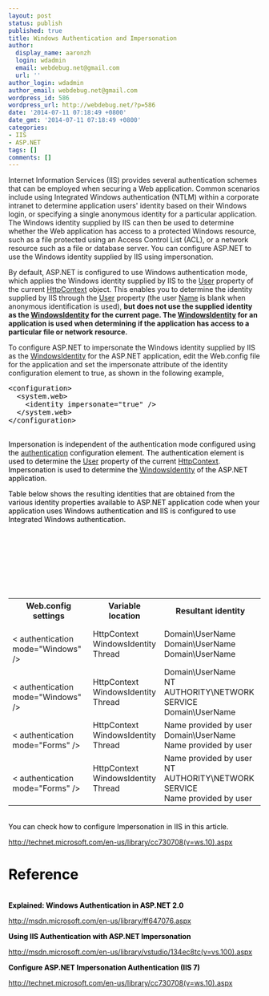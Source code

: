 ```yaml
---
layout: post
status: publish
published: true
title: Windows Authentication and Impersonation
author:
  display_name: aaronzh
  login: wdadmin
  email: webdebug.net@gmail.com
  url: ''
author_login: wdadmin
author_email: webdebug.net@gmail.com
wordpress_id: 586
wordpress_url: http://webdebug.net/?p=586
date: '2014-07-11 07:18:49 +0800'
date_gmt: '2014-07-11 07:18:49 +0800'
categories:
- IIS
- ASP.NET
tags: []
comments: []
---
```

<p>Internet Information Services (IIS) provides several authentication schemes that can be employed when securing a Web application. Common scenarios include using Integrated Windows authentication (NTLM) within a corporate intranet to determine application users' identity based on their Windows login, or specifying a single anonymous identity for a particular application. The Windows identity supplied by IIS can then be used to determine whether the Web application has access to a protected Windows resource, such as a file protected using an Access Control List (ACL), or a network resource such as a file or database server. You can configure ASP.NET to use the Windows identity supplied by IIS using impersonation.</p>
<!--more-->
<p>By default, ASP.NET is configured to use <span class="input">Windows</span> authentication mode, which applies the Windows identity supplied by IIS to the <a href="http://msdn.microsoft.com/en-us/library/vstudio/system.web.httpcontext.user(v=vs.100).aspx">User</a> property of the current <a href="http://msdn.microsoft.com/en-us/library/vstudio/system.web.httpcontext(v=vs.100).aspx">HttpContext</a> object. This enables you to determine the identity supplied by IIS through the <a href="http://msdn.microsoft.com/en-us/library/vstudio/system.web.httpcontext.user(v=vs.100).aspx">User</a> property (the user <a href="http://msdn.microsoft.com/en-us/library/vstudio/system.security.principal.iidentity.name(v=vs.100).aspx">Name</a> is blank when anonymous identification is used), <strong>but does not use the supplied identity as the <a href="http://msdn.microsoft.com/en-us/library/vstudio/system.security.principal.windowsidentity(v=vs.100).aspx">WindowsIdentity</a> for the current page. The <a href="http://msdn.microsoft.com/en-us/library/vstudio/system.security.principal.windowsidentity(v=vs.100).aspx">WindowsIdentity</a> for an application is used when determining if the application has access to a particular file or network resource.</strong></p>
<p>To configure ASP.NET to impersonate the Windows identity supplied by IIS as the <a href="http://msdn.microsoft.com/en-us/library/vstudio/system.security.principal.windowsidentity(v=vs.100).aspx">WindowsIdentity</a> for the ASP.NET application, edit the Web.config file for the application and set the <span class="input">impersonate</span> attribute of the <span class="input">identity</span> configuration element to <span class="input">true</span>, as shown in the following example,</p>
<div id="code-snippet-1" class="codeSnippetContainer">
<div class="codeSnippetContainerCodeContainer">
<div id="CodeSnippetContainerCode_aaac4877-ae04-43bb-97d7-7fa2d7264e51" class="codeSnippetContainerCode" dir="ltr">
<div style="color: black;">
<pre>&lt;configuration&gt;
  &lt;system.web&gt;
    &lt;identity impersonate=&quot;true&quot; /&gt;
  &lt;/system.web&gt;
&lt;/configuration&gt;
</pre><br />
Impersonation is independent of the authentication <span class="input">mode</span> configured using the <a href="http://msdn.microsoft.com/en-us/library/vstudio/532aee0e(v=vs.100).aspx">authentication</a> configuration element. The authentication element is used to determine the <a href="http://msdn.microsoft.com/en-us/library/vstudio/system.web.httpcontext.user(v=vs.100).aspx">User</a> property of the current <a href="http://msdn.microsoft.com/en-us/library/vstudio/system.web.httpcontext(v=vs.100).aspx">HttpContext</a>. Impersonation is used to determine the <a href="http://msdn.microsoft.com/en-us/library/vstudio/system.security.principal.windowsidentity(v=vs.100).aspx">WindowsIdentity</a> of the ASP.NET application.</p>
<p>Table below shows the resulting identities that are obtained from the various identity properties available to ASP.NET application code when your application uses Windows authentication and IIS is configured to use Integrated Windows authentication.</p>
<table class="table">
<tbody>
<tr>
<th>Web.config settings</th>
<th>Variable location</th>
<th>Resultant identity</th><br />
</tr>
<tr>
<td><identity impersonate="true"/><br />
< authentication mode="Windows" /></td>
<td>HttpContext<br />
WindowsIdentity<br />
Thread</td>
<td>Domain\UserName<br />
Domain\UserName<br />
Domain\UserName</td><br />
</tr>
<tr>
<td><identity impersonate="false"/><br />
< authentication mode="Windows" /></td>
<td>HttpContext<br />
WindowsIdentity<br />
Thread</td>
<td>Domain\UserName<br />
NT AUTHORITY\NETWORK SERVICE<br />
Domain\UserName</td><br />
</tr>
<tr>
<td><identity impersonate="true"/><br />
< authentication mode="Forms" /></td>
<td>HttpContext<br />
WindowsIdentity<br />
Thread</td>
<td>Name provided by user<br />
Domain\UserName<br />
Name provided by user</td><br />
</tr>
<tr>
<td><identity impersonate="false"/><br />
< authentication mode="Forms" /></td>
<td>HttpContext<br />
WindowsIdentity<br />
Thread</td>
<td>Name provided by user<br />
NT AUTHORITY\NETWORK SERVICE<br />
Name provided by user</td><br />
</tr><br />
</tbody><br />
</table><br />
You can check how to configure Impersonation in IIS in this article.</p>
<p><a href="http://technet.microsoft.com/en-us/library/cc730708(v=ws.10).aspx" target="_blank">http://technet.microsoft.com/en-us/library/cc730708(v=ws.10).aspx</a></p>
<h1></h1></p>
<h1>Reference</h1><br />
<strong>Explained: Windows Authentication in ASP.NET 2.0</strong></p>
<p><a href="Explained:%20Windows Authentication in ASP.NET 2.0" target="_blank">http://msdn.microsoft.com/en-us/library/ff647076.aspx</a></p>
<p><strong>Using IIS Authentication with ASP.NET Impersonation</strong></p>
<p><a href="http://msdn.microsoft.com/en-us/library/vstudio/134ec8tc(v=vs.100).aspx" target="_blank">http://msdn.microsoft.com/en-us/library/vstudio/134ec8tc(v=vs.100).aspx</a></p>
<p><strong>Configure ASP.NET Impersonation Authentication (IIS 7)</strong></p>
<p><a href="http://technet.microsoft.com/en-us/library/cc730708(v=ws.10).aspx" target="_blank">http://technet.microsoft.com/en-us/library/cc730708(v=ws.10).aspx</a></p>
<p></div><br />
</div><br />
</div><br />
</div></p>
